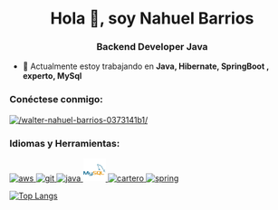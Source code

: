<h1 align="center">Hola 👋, soy Nahuel Barrios</h1>
<h3 align="center">Backend Developer Java</h3>

- 🔭 Actualmente estoy trabajando en **Java, Hibernate, SpringBoot , experto, MySql**

<h3 align="left">Conéctese conmigo:</h3>
<p align="left">
<a href="https://linkedin.com/in/walter-nahuel- barrios-0373141b1/" target="blank"><img align="center" src="https://raw.githubusercontent.com/rahuldkjain/github-profile-readme-generator/master/src/images/icons/Social /linked-in-alt.svg" alt="/walter-nahuel-barrios-0373141b1/" height="30" width="40" /></a>
</p>

<h3 align="left"> Idiomas y Herramientas:</h3>
<p align="left"> <a href="https://aws.amazon.com" target="_blank" rel="noreferrer"> <img src="https://raw.githubusercontent.com/devicons /devicon/master/icons/amazonwebservices/amazonwebservices-original-wordmark.svg" alt="aws" width="40" height="40"/> </a> <a href="https://git-scm .com/" target="_blank" rel="noreferrer"> <img src="https://www.vectorlogo.zone/logos/git-scm/git-scm-icon.svg" alt="git" ancho ="40" height="40"/> </a> <a href="https://www.java.com" target="_blank" rel="noreferrer"> <img src="https:// crudo.githubusercontent.com/devicons/devicon/master/icons/java/java-original.svg" alt="java" width="40" height="40"/> </a> <a href="https:// www.mysql.com/" target="_blank" rel="noreferrer"> <img src="https://raw.githubusercontent.com/devicons/devicon/master/icons/mysql/mysql-original-wordmark.svg " alt="mysql" width="40" height="40"/> </a> <a href="https://postman.com" target="_blank" rel="noreferrer"> <img src= "https://www.vectorlogo.zone/logos/getpostman/getpostman-icon.svg" alt="cartero" width="40" height="40"/> </a> <a href="https://spring.io/" target="_blank" rel="noreferrer"> <img src="https://www.vectorlogo.zone/logos/springio/springio-icon.svg" alt="spring" width= "40" altura="40"/> </a> </p>


[![Top Langs](https://github-readme-stats.vercel.app/api/top-langs/?username=nahuelbarrios&layout=compact)](https://github.com/nahuelbarrios/)
